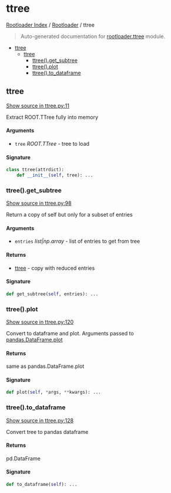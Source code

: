 # ttree

[Rootloader Index](../README.md#rootloader-index) / [Rootloader](./index.md#rootloader) / ttree

> Auto-generated documentation for [rootloader.ttree](../../rootloader/ttree.py) module.

- [ttree](#ttree)
  - [ttree](#ttree-1)
    - [ttree().get_subtree](#ttree()get_subtree)
    - [ttree().plot](#ttree()plot)
    - [ttree().to_dataframe](#ttree()to_dataframe)

## ttree

[Show source in ttree.py:11](../../rootloader/ttree.py#L11)

Extract ROOT.TTree fully into memory

#### Arguments

- `tree` *ROOT.TTree* - tree to load

#### Signature

```python
class ttree(attrdict):
    def __init__(self, tree): ...
```

### ttree().get_subtree

[Show source in ttree.py:98](../../rootloader/ttree.py#L98)

Return a copy of self but only for a subset of entries

#### Arguments

- `entries` *list|np.array* - list of entries to get from tree

#### Returns

- [ttree](#ttree) - copy with reduced entries

#### Signature

```python
def get_subtree(self, entries): ...
```

### ttree().plot

[Show source in ttree.py:120](../../rootloader/ttree.py#L120)

Convert to dataframe and plot. Arguments passed to [pandas.DataFrame.plot](https://pandas.pydata.org/pandas-docs/stable/reference/api/pandas.DataFrame.plot.html)

#### Returns

same as pandas.DataFrame.plot

#### Signature

```python
def plot(self, *args, **kwargs): ...
```

### ttree().to_dataframe

[Show source in ttree.py:128](../../rootloader/ttree.py#L128)

Convert tree to pandas dataframe

#### Returns

pd.DataFrame

#### Signature

```python
def to_dataframe(self): ...
```